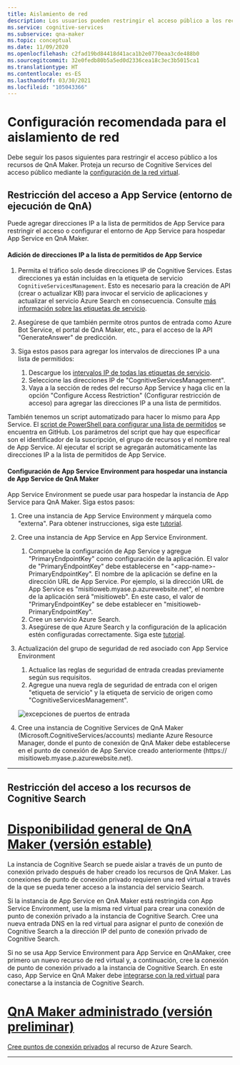 ```yaml
---
title: Aislamiento de red
description: Los usuarios pueden restringir el acceso público a los recursos de QnA Maker.
ms.service: cognitive-services
ms.subservice: qna-maker
ms.topic: conceptual
ms.date: 11/09/2020
ms.openlocfilehash: c2fad19bd84418d41aca1b2e0770eaa3cde488b0
ms.sourcegitcommit: 32e0fedb80b5a5ed0d2336cea18c3ec3b5015ca1
ms.translationtype: HT
ms.contentlocale: es-ES
ms.lasthandoff: 03/30/2021
ms.locfileid: "105043366"
---
```

# <a name="recommended-settings-for-network-isolation"></a>Configuración recomendada para el aislamiento de red

Debe seguir los pasos siguientes para restringir el acceso público a los recursos de QnA Maker. Proteja un recurso de Cognitive Services del acceso público mediante la [configuración de la red virtual](../../cognitive-services-virtual-networks.md?tabs=portal).

## <a name="restrict-access-to-app-service-qna-runtime"></a>Restricción del acceso a App Service (entorno de ejecución de QnA)

Puede agregar direcciones IP a la lista de permitidos de App Service para restringir el acceso o configurar el entorno de App Service para hospedar App Service en QnA Maker.

#### <a name="add-ips-to-app-service-allow-list"></a>Adición de direcciones IP a la lista de permitidos de App Service

1. Permita el tráfico solo desde direcciones IP de Cognitive Services. Estas direcciones ya están incluidas en la etiqueta de servicio `CognitiveServicesManagement`. Esto es necesario para la creación de API (crear o actualizar KB) para invocar el servicio de aplicaciones y actualizar el servicio Azure Search en consecuencia. Consulte [más información sobre las etiquetas de servicio](../../../virtual-network/service-tags-overview.md).
2. Asegúrese de que también permite otros puntos de entrada como Azure Bot Service, el portal de QnA Maker, etc., para el acceso de la API "GenerateAnswer" de predicción.
3. Siga estos pasos para agregar los intervalos de direcciones IP a una lista de permitidos:

   1. Descargue los [intervalos IP de todas las etiquetas de servicio](https://www.microsoft.com/download/details.aspx?id=56519).
   2. Seleccione las direcciones IP de "CognitiveServicesManagement".
   3. Vaya a la sección de redes del recurso App Service y haga clic en la opción "Configure Access Restriction" (Configurar restricción de acceso) para agregar las direcciones IP a una lista de permitidos.

También tenemos un script automatizado para hacer lo mismo para App Service. El [script de PowerShell para configurar una lista de permitidos](https://github.com/pchoudhari/QnAMakerBackupRestore/blob/master/AddRestrictedIPAzureAppService.ps1) se encuentra en GitHub. Los parámetros del script que hay que especificar son el identificador de la suscripción, el grupo de recursos y el nombre real de App Service. Al ejecutar el script se agregarán automáticamente las direcciones IP a la lista de permitidos de App Service.

#### <a name="configure-app-service-environment-to-host-qna-maker-app-service"></a>Configuración de App Service Environment para hospedar una instancia de App Service de QnA Maker
    
App Service Environment se puede usar para hospedar la instancia de App Service para QnA Maker. Siga estos pasos:

1. Cree una instancia de App Service Environment y márquela como "externa". Para obtener instrucciones, siga este [tutorial](../../../app-service/environment/create-external-ase.md).
2.  Cree una instancia de App Service en App Service Environment.
    1. Compruebe la configuración de App Service y agregue "PrimaryEndpointKey" como configuración de la aplicación. El valor de "PrimaryEndpointKey" debe establecerse en "\<app-name\>-PrimaryEndpointKey". El nombre de la aplicación se define en la dirección URL de App Service. Por ejemplo, si la dirección URL de App Service es "misitioweb.myase.p.azurewebsite.net", el nombre de la aplicación será "misitioweb". En este caso, el valor de "PrimaryEndpointKey" se debe establecer en "misitioweb-PrimaryEndpointKey".
    2. Cree un servicio Azure Search.
    3. Asegúrese de que Azure Search y la configuración de la aplicación estén configuradas correctamente. 
          Siga este [tutorial](../reference-app-service.md?tabs=v1#app-service).
3.  Actualización del grupo de seguridad de red asociado con App Service Environment
    1. Actualice las reglas de seguridad de entrada creadas previamente según sus requisitos.
    2. Agregue una nueva regla de seguridad de entrada con el origen "etiqueta de servicio" y la etiqueta de servicio de origen como "CognitiveServicesManagement".
       
    ![excepciones de puertos de entrada](../media/inbound-ports.png)

4.  Cree una instancia de Cognitive Services de QnA Maker (Microsoft.CognitiveServices/accounts) mediante Azure Resource Manager, donde el punto de conexión de QnA Maker debe establecerse en el punto de conexión de App Service creado anteriormente (https:// misitioweb.myase.p.azurewebsite.net).
    
---

## <a name="restrict-access-to-cognitive-search-resource"></a>Restricción del acceso a los recursos de Cognitive Search

# <a name="qna-maker-ga-stable-release"></a>[Disponibilidad general de QnA Maker (versión estable)](#tab/v1)

La instancia de Cognitive Search se puede aislar a través de un punto de conexión privado después de haber creado los recursos de QnA Maker. Las conexiones de punto de conexión privado requieren una red virtual a través de la que se pueda tener acceso a la instancia del servicio Search. 

Si la instancia de App Service en QnA Maker está restringida con App Service Environment, use la misma red virtual para crear una conexión de punto de conexión privado a la instancia de Cognitive Search. Cree una nueva entrada DNS en la red virtual para asignar el punto de conexión de Cognitive Search a la dirección IP del punto de conexión privado de Cognitive Search. 

Si no se usa App Service Environment para App Service en QnAMaker, cree primero un nuevo recurso de red virtual y, a continuación, cree la conexión de punto de conexión privado a la instancia de Cognitive Search. En este caso, App Service en QnA Maker debe [integrarse con la red virtual](../../../app-service/web-sites-integrate-with-vnet.md) para conectarse a la instancia de Cognitive Search. 

#  <a name="qna-maker-managed-preview-release"></a>[QnA Maker administrado (versión preliminar)](#tab/v2)

[Cree puntos de conexión privados](../reference-private-endpoint.md) al recurso de Azure Search.

---